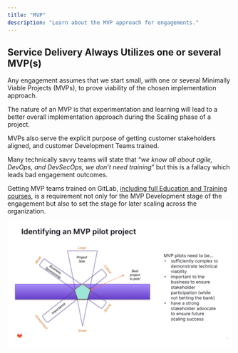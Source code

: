 ```yaml
---
title: "MVP"
description: "Learn about the MVP approach for engagements."
---
```


## Service Delivery Always Utilizes one or several MVP(s)

Any engagement assumes that we start small, with one or several Minimally Viable Projects (MVPs), to prove viability of the chosen implementation approach. 

The nature of an MVP is that experimentation and learning will lead to a better overall implementation approach during the Scaling phase of a project.

MVPs also serve the explicit purpose of getting customer stakeholders aligned, and customer Development Teams trained.

Many technically savvy teams will state that “_we know all about agile, DevOps, and DevSecOps, we don’t need training_” but this is a fallacy which leads bad engagement outcomes.

Getting MVP teams trained on GitLab, [including full Education and Training courses](https://university.gitlab.com/), is a requirement not only for the MVP Development stage of the engagement but also to set the stage for later scaling across the organization.

![Identifying an MVP pilot project.jpg](./Identifying_an_MVP_pilot_project.jpg)
